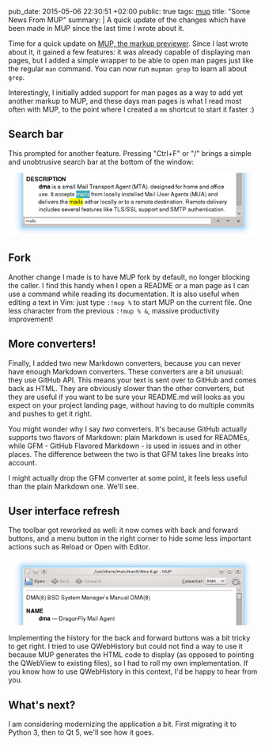 pub_date: 2015-05-06 22:30:51 +02:00
public: true
tags: [mup]
title: "Some News From MUP"
summary: |
    A quick update of the changes which have been made in MUP since the last time I wrote about it.

Time for a quick update on [MUP, the markup previewer][mup]. Since I last wrote about it, it gained a few features: it was already capable of displaying man pages, but I added a simple wrapper to be able to open man pages just like the regular `man` command. You can now run `mupman grep` to learn all about `grep`.

Interestingly, I initially added support for man pages as a way to add yet another markup to MUP, and these days man pages is what I read most often with MUP, to the point where I created a `mm` shortcut to start it faster :)

[mup]: http://github.com/agateau/mup

## Search bar

This prompted for another feature. Pressing "Ctrl+F" or "/" brings a simple and unobtrusive search bar at the bottom of the window:

![The Search Bar](searchbar.png)

## Fork

Another change I made is to have MUP fork by default, no longer blocking the caller. I find this handy when I open a README or a man page as I can use a command while reading its documentation. It is also useful when editing a text in Vim: just type `:!mup %` to start MUP on the current file. One less character from the previous `:!mup % &`, massive productivity improvement!

## More converters!

Finally, I added two new Markdown converters, because you can never have enough Markdown converters. These converters are a bit unusual: they use GitHub API. This means your text is sent over to GitHub and comes back as HTML. They are obviously slower than the other converters, but they are useful if you want to be sure your README.md will looks as you expect on your project landing page, without having to do multiple commits and pushes to get it right.

You might wonder why I say *two* converters. It's because GitHub actually supports two flavors of Markdown: plain Markdown is used for READMEs, while GFM - GitHub Flavored Markdown - is used in issues and in other places. The difference between the two is that GFM takes line breaks into account.

I might actually drop the GFM converter at some point, it feels less useful than the plain Markdown one. We'll see.

## User interface refresh

The toolbar got reworked as well: it now comes with back and forward buttons, and a menu button in the right corner to hide some less important actions such as Reload or Open with Editor.

![The New Toolbar](toolbar.png)

Implementing the history for the back and forward buttons was a bit tricky to get right. I tried to use QWebHistory but could not find a way to use it because MUP generates the HTML code to display (as opposed to pointing the QWebView to existing files), so I had to roll my own implementation. If you know how to use QWebHistory in this context, I'd be happy to hear from you.

## What's next?

I am considering modernizing the application a bit. First migrating it to Python 3, then to Qt 5, we'll see how it goes.
